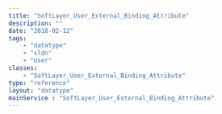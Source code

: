 ```yaml
---
title: "SoftLayer_User_External_Binding_Attribute"
description: ""
date: "2018-02-12"
tags:
    - "datatype"
    - "sldn"
    - "User"
classes:
    - "SoftLayer_User_External_Binding_Attribute"
type: "reference"
layout: "datatype"
mainService : "SoftLayer_User_External_Binding_Attribute"
---
```

